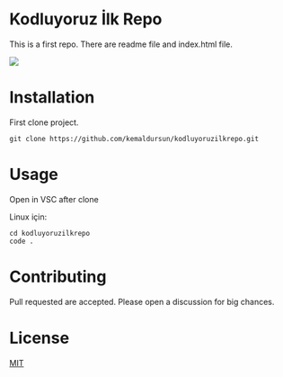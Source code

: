# Kodluyoruz İlk Repo

This is a first repo. There are readme file and index.html file.

![](https://ibb.co/bsW865c.png)

# Installation

First clone project. 

`git clone https://github.com/kemaldursun/kodluyoruzilkrepo.git`


# Usage

Open in VSC after clone

Linux için:

`cd kodluyoruzilkrepo`  
`code .`

# Contributing

Pull requested are accepted. Please open a discussion for big chances.


# License

<p><ins>MIT</ins></p>


